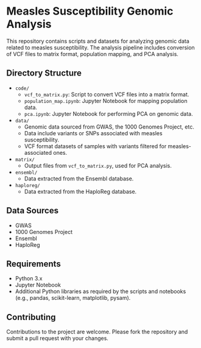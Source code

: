 # Measles Susceptibility Genomic Analysis

This repository contains scripts and datasets for analyzing genomic data related to measles susceptibility. The analysis pipeline includes conversion of VCF files to matrix format, population mapping, and PCA analysis.

## Directory Structure

- `code/`
  - `vcf_to_matrix.py`: Script to convert VCF files into a matrix format.
  - `population_map.ipynb`: Jupyter Notebook for mapping population data.
  - `pca.ipynb`: Jupyter Notebook for performing PCA on genomic data.
- `data/`
  - Genomic data sourced from GWAS, the 1000 Genomes Project, etc.
  - Data include variants or SNPs associated with measles susceptibility.
  - VCF format datasets of samples with variants filtered for measles-associated ones.
- `matrix/`
  - Output files from `vcf_to_matrix.py`, used for PCA analysis.
- `ensembl/`
  - Data extracted from the Ensembl database.
- `haploreg/`
  - Data extracted from the HaploReg database.

## Data Sources

- GWAS
- 1000 Genomes Project
- Ensembl
- HaploReg

## Requirements

- Python 3.x
- Jupyter Notebook
- Additional Python libraries as required by the scripts and notebooks (e.g., pandas, scikit-learn, matplotlib, pysam).

## Contributing

Contributions to the project are welcome. Please fork the repository and submit a pull request with your changes.
